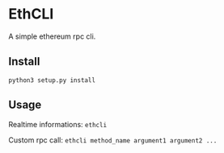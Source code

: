 # EthCLI

A simple ethereum rpc cli.


## Install

``` python3 setup.py install ```


## Usage

Realtime informations:
``` ethcli ```

Custom rpc call:
``` ethcli method_name argument1 argument2 ... ```
